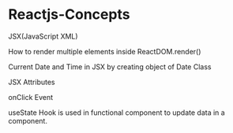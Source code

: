 # Reactjs-Concepts

JSX(JavaScript XML)

How to render multiple elements inside ReactDOM.render()

Current Date and Time in JSX by creating object of Date Class

JSX Attributes

onClick Event

useState Hook is used in functional component to update data in a component.
